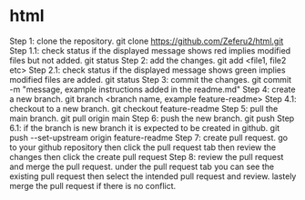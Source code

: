 # html
Step 1: clone the repository. git clone https://github.com/Zeferu2/html.git
Step 1.1: check status if the displayed message shows red implies modified files but not added. git status
Step 2: add the changes. git add <file1, file2 etc>
Step 2.1: check status if the displayed message shows green implies modified files are added. git status
Step 3: commit the changes. git commit -m "message, example instructions added in the readme.md"
Step 4: create a new branch. git branch <branch name, example feature-readme>
Step 4.1: checkout to a new branch. git checkout feature-readme
Step 5: pull the main branch. git pull origin main
Step 6: push the new branch. git push 
Step 6.1: if the branch is new branch it is expected to be created in github.  git push --set-upstream origin feature-readme
Step 7: create pull request. go to your github repository then click the pull request tab then review the changes then click the create pull request
Step 8: review the pull request and merge the pull request. under the pull request tab you can see the existing pull request then select the intended pull request and review. lastely merge the pull request if there is no conflict.